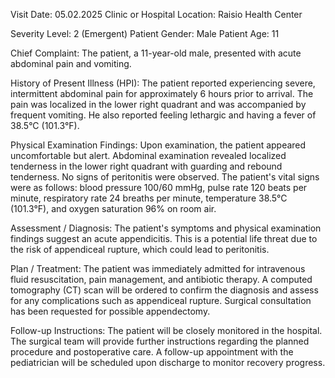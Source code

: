  Visit Date: 05.02.2025
Clinic or Hospital Location: Raisio Health Center

Severity Level: 2 (Emergent)
Patient Gender: Male
Patient Age: 11

Chief Complaint:
The patient, a 11-year-old male, presented with acute abdominal pain and vomiting.

History of Present Illness (HPI):
The patient reported experiencing severe, intermittent abdominal pain for approximately 6 hours prior to arrival. The pain was localized in the lower right quadrant and was accompanied by frequent vomiting. He also reported feeling lethargic and having a fever of 38.5°C (101.3°F).

Physical Examination Findings:
Upon examination, the patient appeared uncomfortable but alert. Abdominal examination revealed localized tenderness in the lower right quadrant with guarding and rebound tenderness. No signs of peritonitis were observed. The patient's vital signs were as follows: blood pressure 100/60 mmHg, pulse rate 120 beats per minute, respiratory rate 24 breaths per minute, temperature 38.5°C (101.3°F), and oxygen saturation 96% on room air.

Assessment / Diagnosis:
The patient's symptoms and physical examination findings suggest an acute appendicitis. This is a potential life threat due to the risk of appendiceal rupture, which could lead to peritonitis.

Plan / Treatment:
The patient was immediately admitted for intravenous fluid resuscitation, pain management, and antibiotic therapy. A computed tomography (CT) scan will be ordered to confirm the diagnosis and assess for any complications such as appendiceal rupture. Surgical consultation has been requested for possible appendectomy.

Follow-up Instructions:
The patient will be closely monitored in the hospital. The surgical team will provide further instructions regarding the planned procedure and postoperative care. A follow-up appointment with the pediatrician will be scheduled upon discharge to monitor recovery progress.